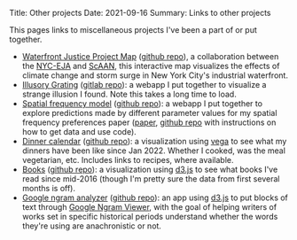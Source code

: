 Title: Other projects
Date: 2021-09-16
Summary: Links to other projects

This pages links to miscellaneous projects I've been a part of or put
together.

  - [Waterfront Justice Project Map](https://scaan.net/waterfrontmap/)
    ([github repo](https://github.com/ScAAN/waterfrontmap)), a
    collaboration between the
    [NYC-EJA](https://www.nyc-eja.org/campaigns/waterfront-justice-project/)
    and [ScAAN](https://scaan.net/), this interactive map visualizes the
    effects of climate change and storm surge in New York City's
    industrial waterfront.
  - [Illusory Grating](https://www.wfbroderick.com/illusory-grating)
    ([gitlab repo](https://gitlab.com/billbrod/illusory-grating/)): a
    webapp I put together to visualize a strange illusion I found. Note
    this takes a long time to load.
  - [Spatial frequency
    model](https://wfbroderick.com/spatial-frequency-model/) ([github
    repo](https://github.com/billbrod/spatial-frequency-model)): a
    webapp I put together to explore predictions made by different
    parameter values for my spatial frequency preferences paper
    ([paper](https://doi.org/10.1167/jov.22.4.3), [github
    repo](https://github.com/billbrod/spatial-frequency-preferences)
    with instructions on how to get data and use code).
  - [Dinner calendar](https://www.wfbroderick.com/meal-calendar/)
    ([github repo](https://github.com/billbrod/meal-calendar/)): a
    visualization using [vega](https://vega.github.io/) to see what my
    dinners have been like since Jan 2022. Whether I cooked, was the
    meal vegetarian, etc. Includes links to recipes, where available.
  - [Books](https://wfbroderick.com/book-visualization/) ([github
    repo](https://github.com/billbrod/book-visualization/)): a
    visualization using [d3.js](https://d3js.org/) to see what books
    I've read since mid-2016 (though I'm pretty sure the data from first
    several months is off).
  - [Google ngram
    analyzer](https://wfbroderick.com/google-ngram-analyzer/) ([github
    repo](https://github.com/billbrod/google-ngram-analyzer)): an app
    using [d3.js](https://d3js.org/) to put blocks of text through
    [Google Ngram Viewer](https://books.google.com/ngrams), with the
    goal of helping writers of works set in specific historical periods
    understand whether the words they're using are anachronistic or not.
